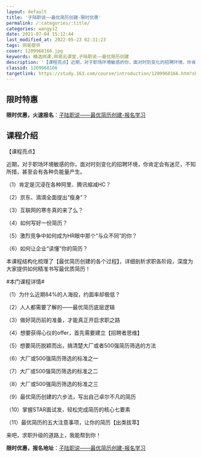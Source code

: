 ```yaml
---
layout: default
title: '子陆职说——最优简历创建-限时优惠'
permalink: /:categories/:title/
categories: wangyi2
date: 2021-07-04 15:12:44
last_modified_at: 2022-05-23 02:31:23
tags: 网易提供
cover: 1209968166.jpg
keywords: 精选网课,网易云课堂,子陆职说——最优简历创建
description: '【课程亮点】近期，对于职场环境敏感的你，面对时刻变化的招聘环境，你肯定会有迷茫，不知所措，甚至会有各种负能量产生。（1）'
classid: 1209968166
targetlink: https://study.163.com/course/introduction/1209968166.htm?share=1&shareId=1025206652&utm_campaign=share&utm_medium=iphoneShare&utm_source=&utm_u=1025206652
---
```


## 限时特惠

**限时优惠，火速报名**：[子陆职说——最优简历创建-报名学习](https://study.163.com/course/introduction/1209968166.htm?share=1&shareId=1025206652&utm_campaign=share&utm_medium=iphoneShare&utm_source=&utm_u=1025206652)

## 课程介绍

【课程亮点】

近期，对于职场环境敏感的你，面对时刻变化的招聘环境，你肯定会有迷茫，不知所措，甚至会有各种负能量产生。

（1）肯定是沉浸在各种阿里、腾讯缩减HC？

（2）京东、滴滴全面提出“瘦身”？

（3）互联网的寒冬真的来了么？

（4）如何写好一份简历？

（5）激烈竞争中如何成为HR眼中那个“与众不同”的你？

（6）如何让企业“读懂”你的简历？

本课程结构化梳理了【最优简历创建的各个过程】，详细剖析求职各阶段，深度为大家提供如何精准书写最优质简历！

#本门课程详情#

（1）为什么近期84%的人海投，约面率却极低？

（2）人人都需要了解的——最优简历底层逻辑

（3）做好简历前的准备，才能真正开启求职之路

（4）想要获得心仪的offer，首先需要建立【招聘者思维】

（5）想要简历脱颖而出，搞清楚大厂或者500强简历筛选的方法

（6）大厂或500强简历筛选的标准之一

（7）大厂或500强简历筛选的标准之二

（8）大厂或500强简历筛选的标准之三

（9）最优简历创建的六步法，写出自己卓尔不凡的简历

（10）掌握STAR面试发，轻松完成简历的核心七要素

（11）最优简历的五大注意事项，让你的简历【出类拔萃】

来吧，求职升级的道路上，我能帮到你！

**限时优惠，报名地址**：[子陆职说——最优简历创建-报名学习](https://study.163.com/course/introduction/1209968166.htm?share=1&shareId=1025206652&utm_campaign=share&utm_medium=iphoneShare&utm_source=&utm_u=1025206652)

